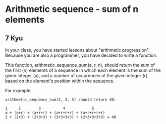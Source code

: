 # Arithmetic sequence - sum of n elements
## 7 Kyu

In your class, you have started lessons about "arithmetic progression". Because you are also a programmer, you have decided to write a function.

This function, arithmetic_sequence_sum(a, r, n), should return the sum of the first (n) elements of a sequence in which each element is the sum of the given integer (a), and a number of occurences of the given integer (r), based on the element's position within the sequence.

For example:
```
arithmetic_sequence_sum(2, 3, 5) should return 40:

1     2        3          4            5
a + (a+r) + (a+r+r) + (a+r+r+r) + (a+r+r+r+r)
2 + (2+3) + (2+3+3) + (2+3+3+3) + (2+3+3+3+3) = 40
```

